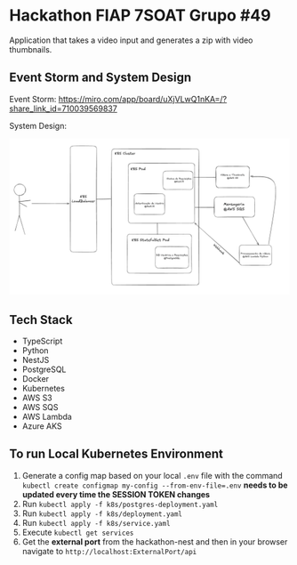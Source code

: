 # Hackathon FIAP 7SOAT Grupo #49

Application that takes a video input and generates a zip with video thumbnails.

## Event Storm and System Design

Event Storm: https://miro.com/app/board/uXjVLwQ1nKA=/?share_link_id=710039569837

System Design:

![image](./system-design.png)

## Tech Stack

- TypeScript
- Python
- NestJS
- PostgreSQL
- Docker
- Kubernetes
- AWS S3
- AWS SQS
- AWS Lambda
- Azure AKS

## To run Local Kubernetes Environment

1. Generate a config map based on your local `.env` file with the command `kubectl create configmap my-config --from-env-file=.env` **needs to be updated every time the SESSION TOKEN changes**
2. Run `kubectl apply -f k8s/postgres-deployment.yaml`
3. Run `kubectl apply -f k8s/deployment.yaml`
4. Run `kubectl apply -f k8s/service.yaml`
5. Execute `kubectl get services`
6. Get the **external port** from the hackathon-nest and then in your browser navigate to `http://localhost:ExternalPort/api`